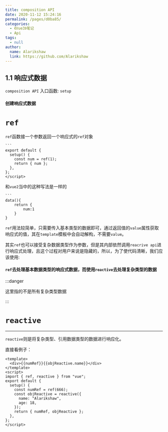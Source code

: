 ```yaml
---
title: composition API
date: 2020-11-12 15:24:16
permalink: /pages/d0ba85/
categories:
  - 《Vue3》笔记
  - Api
tags:
  - null
author: 
  name: Alarikshaw
  link: https://github.com/Alarikshaw
---
```


## 1.1 响应式数据

``composition API`` 入口函数: ``setup``

#### 创建响应式数据

# `ref`

``ref``函数接一个参数返回一个响应式的``ref``对象

```vue
​```
export default {
  setup() {
    const num = ref(1);
    return { num };
  },
};
</script>
```

和`vue2`当中的这种写法是一样的

```vue
​```
data(){
    return {
        num:1
    }
}
```

``ref``用法较简单，只需要传入基本类型的数据即可，通过返回值的`value`属性获取响应式的值，其在`template`模板中会自动解构，不需要`value`。

其实`ref`也可以接受复杂数据类型作为参数，但是其内部依然调用`reacrive api`进行响应式处理，且这个过程对用户来说是隐藏的，所以，为了使代码清晰，我们应该使用:

#### `ref`去处理基本数据类型的响应式数据，而使用`reactive`去处理复杂类型的数据

:::danger

这里指的不是所有复杂类型数据

:::

# `reactive`

------

`reactive`则是将复杂类型、引用数据类型的数据进行响应化。

直接看例子：

```vue
<template>
  <div>{{numRef}}{{objReactive.name}}</div>
</template>
<script>
import { ref, reactive } from "vue";
export default {
  setup() {
    const numRef = ref(666);
    const objReactive = reactive({
      name: "Alarikshaw",
      age: 18,
    });
    return { numRef, objReactive };
  },
};
</script>
```

​     